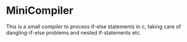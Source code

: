 # MiniCompiler
This is a small compiler to process if-else statements in c, taking care of dangling-if-else problems and nested if-statements etc.
